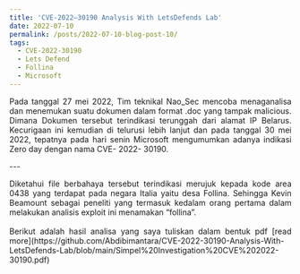 ```yaml
---
title: 'CVE-2022–30190 Analysis With LetsDefends Lab'
date: 2022-07-10
permalink: /posts/2022-07-10-blog-post-10/
tags:
  - CVE-2022-30190
  - Lets Defend
  - Follina
  - Microsoft
---
```

<p style="text-align: justify;">
    Pada tanggal 27 mei 2022, Tim teknikal Nao_Sec mencoba menaganalisa dan menemukan suatu dokumen dalam format .doc yang tampak malicious. Dimana Dokumen tersebut terindikasi terunggah dari alamat IP Belarus. Kecurigaan ini kemudian di telurusi lebih lanjut dan pada tanggal 30 mei 2022, tepatnya pada hari senin Microsoft mengumumkan adanya indikasi Zero day dengan nama CVE- 2022- 30190.
</p>
---

<img src="https://miro.medium.com/max/1100/0*zo85pbmHQ1uRGf0o.webp" alt="">
<p style="text-align: justify;">Diketahui file berbahaya tersebut terindikasi merujuk kepada kode area 0438 yang terdapat pada negara Italia yaitu desa Follina. Sehingga Kevin Beamount sebagai peneliti yang termasuk kedalam orang pertama dalam melakukan analisis exploit ini menamakan “follina”.
<br><br>
Berikut adalah hasil analisa yang saya tuliskan dalam bentuk pdf [read more](https://github.com/Abdibimantara/CVE-2022-30190-Analysis-With-LetsDefends-Lab/blob/main/Simpel%20Investigation%20CVE%202022-30190.pdf)
</p>